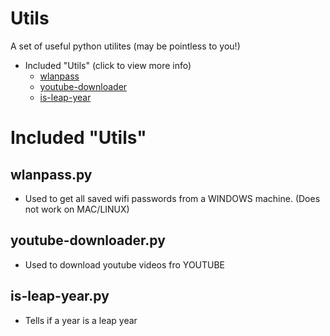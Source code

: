 # Utils
A set of useful python utilites (may be pointless to you!)

- Included "Utils" (click to view more info)
  - [wlanpass](info/wlan.md)
  - [youtube-downloader](info/ytd.md)
  - [is-leap-year](info/leap.md)
# Included "Utils"
## wlanpass.py
- Used to get all saved wifi passwords from a WINDOWS machine. (Does not work on MAC/LINUX)

## youtube-downloader.py
- Used to download youtube videos fro YOUTUBE

## is-leap-year.py
- Tells if a year is a leap year